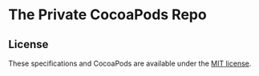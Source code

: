 # The Private CocoaPods Repo

## License

These specifications and CocoaPods are available under the [MIT license](http://www.opensource.org/licenses/mit-license.php).


